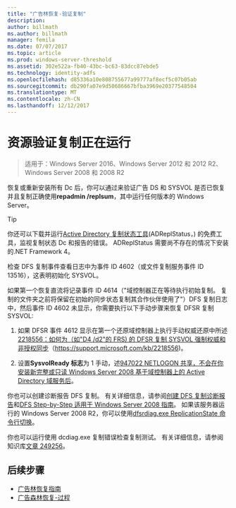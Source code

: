 ```yaml
---
title: "广告林恢复-验证复制"
description: 
author: billmath
ms.author: billmath
manager: femila
ms.date: 07/07/2017
ms.topic: article
ms.prod: windows-server-threshold
ms.assetid: 302e522a-fb40-43bc-bc63-83dcc87ebde5
ms.technology: identity-adfs
ms.openlocfilehash: d85336a10e808755677a99777af8ecf5c07b05ab
ms.sourcegitcommit: db290fa07e9d50686667bfba3969e20377548504
ms.translationtype: MT
ms.contentlocale: zh-CN
ms.lasthandoff: 12/12/2017
---
```

# <a name="resources-to-verify-replication-is-working"></a>资源验证复制正在运行 

>适用于：Windows Server 2016、Windows Server 2012 和 2012 R2、Windows Server 2008 和 2008 R2
 
 恢复或重新安装所有 Dc 后，你可以通过来验证广告 DS 和 SYSVOL 是否已恢复并且复制正确使用**repadmin /replsum**，其中运行任何版本的 Windows Server。  
  
> [!TIP]
>  你还可以下载并运行[Active Directory 复制状态工具](https://www.microsoft.com/download/details.aspx?id=30005)(ADReplStatus，) 的免费工具，监视复制状态 Dc 和报告的错误。 ADReplStatus 需要尚不存在的情况下安装的.NET Framework 4。  
  
 检查 DFS 复制事件查看日志中为事件 ID 4602（或文件复制服务事件 ID 13516），这表明初始化 SYSVOL。  
  
 如果第一个恢复直流将记录事件 ID 4614（"域控制器正在等待执行初始复制。 复制的文件夹之前将保留在初始的同步状态复制其合作伙伴使用了"）DFS 复制日志中，然后事件 ID 4602 未显示，你需要执行以下手动步骤来恢复 DFSR 复制 SYSVOL:  
  
1.  如果 DFSR 事件 4612 显示在第一个还原域控制器上执行手动权威还原中所述[2218556：如何为（如"D4 /d2"的 FRS) 的 DFSR 复制 SYSVOL 强制权威和非授权同步](https://support.microsoft.com/kb/2218556)（https://support.microsoft.com/kb/2218556)。  
  
2.  设置**SysvolReady 标志**为 1 手动，述[947022 NETLOGON 共享，不会在你安装新完整或只读 Windows Server 2008 基于域控制器上的 Active Directory 域服务后](https://support.microsoft.com/kb/947022)。  
  
 你也可以创建诊断报告 DFS 复制。 有关详细信息，请参阅[创建 DFS 复制诊断报告](https://technet.microsoft.com/library/cc754227.aspx)和[DFS Step-by-Step 适用于 Windows Server 2008 指南](https://technet.microsoft.com/library/cc732863\(WS.10\).aspx)。 如果该服务器运行的 Windows Server 2008 R2，你可以使用[dfsrdiag.exe ReplicationState 命令行切换](http://blogs.technet.com/b/filecab/archive/2009/05/28/dfsrdiag-exe-replicationstate-what-s-dfsr-up-to.aspx)。  
  
 你也可以运行使用 dcdiag.exe 复制错误检查复制测试。 有关详细信息，请参阅知识库[文章 249256](https://support.microsoft.com/kb/249256)。

## <a name="next-steps"></a>后续步骤

- [广告林恢复指南](AD-Forest-Recovery-Guide.md)
- [广告森林恢复-过程](AD-Forest-Recovery-Procedures.md)
